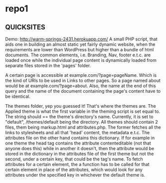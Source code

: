 repo1
=====
QUICKSITES
----------
Demo: http://warm-springs-2431.herokuapp.com/
A small PHP script, that aids one in building an almost static yet fairly dynamic website, when the requirements are lower than WordPress but higher than a bundle of html documents. 
The common elements, i.e. Branding, Nav, footer e.t.c. are loaded once while the individual page content is dynamically loaded from separate files stored in the 'pages' folder.

A certain page is accessible at example.com/?page=pageName. Which is the kind of URIs to be used in Links to other pages. So a page named about would be at example.com/?page=about. Also, the name at the end of this query and the name of the document containing the page's content have to be identical. 

The themes folder, yep you guessed it! That's where the themes are. The Applied theme is what the first variable in the theming script is set equal to. The string should == the theme's directory's name. Currently, it is set to "default", /themes/default being the directory. All themes should contain 2 files, them being markup.html and attributes.php. The former fetches all the links to stylesheets and all that 'head' content, the metadata e.t.c. The attributes file on the other hand contains this dictionary. If for example in one theme the head tag contains the attribute contenteditable (not that anyone does this) while in another it doesn't, then the attribute would be stored in the dictionary in the attributes file of the first theme but not the second, under a certain key, that could be the tag's name. To fetch attributes for a certain element, the a function has to be called for that certain element in place of the attributes, which would look for any attributes under the specified key in whichever the default theme is.

